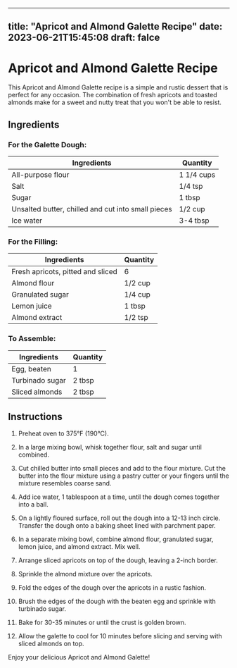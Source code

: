 
---
title: "Apricot and Almond Galette Recipe"
date: 2023-06-21T15:45:08
draft: falce
---

# Apricot and Almond Galette Recipe

This Apricot and Almond Galette recipe is a simple and rustic dessert that is perfect for any occasion. The combination of fresh apricots and toasted almonds make for a sweet and nutty treat that you won't be able to resist. 

## Ingredients 

### For the Galette Dough:

| Ingredients | Quantity |
|-------------|----------|
|All-purpose flour| 1 1/4 cups|
|Salt| 1/4 tsp|
|Sugar| 1 tbsp|
|Unsalted butter, chilled and cut into small pieces| 1/2 cup|
|Ice water| 3-4 tbsp|

### For the Filling:

| Ingredients | Quantity |
|-------------|----------|
|Fresh apricots, pitted and sliced| 6|
|Almond flour| 1/2 cup|
|Granulated sugar| 1/4 cup|
|Lemon juice| 1 tbsp|
|Almond extract| 1/2 tsp|

### To Assemble:

| Ingredients | Quantity |
|-------------|----------|
|Egg, beaten| 1|
|Turbinado sugar| 2 tbsp|
|Sliced almonds| 2 tbsp|

## Instructions

1. Preheat oven to 375°F (190°C).

2. In a large mixing bowl, whisk together flour, salt and sugar until combined.

3. Cut chilled butter into small pieces and add to the flour mixture. Cut the butter into the flour mixture using a pastry cutter or your fingers until the mixture resembles coarse sand.

4. Add ice water, 1 tablespoon at a time, until the dough comes together into a ball.

5. On a lightly floured surface, roll out the dough into a 12-13 inch circle. Transfer the dough onto a baking sheet lined with parchment paper.

6. In a separate mixing bowl, combine almond flour, granulated sugar, lemon juice, and almond extract. Mix well.

7. Arrange sliced apricots on top of the dough, leaving a 2-inch border.

8. Sprinkle the almond mixture over the apricots.

9. Fold the edges of the dough over the apricots in a rustic fashion.

10. Brush the edges of the dough with the beaten egg and sprinkle with turbinado sugar.

11. Bake for 30-35 minutes or until the crust is golden brown.

12. Allow the galette to cool for 10 minutes before slicing and serving with sliced almonds on top. 

Enjoy your delicious Apricot and Almond Galette!
